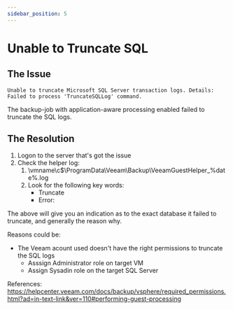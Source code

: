 ```yaml
---
sidebar_position: 5
---
```


# Unable to Truncate SQL

## The Issue

`Unable to truncate Microsoft SQL Server transaction logs. Details: Failed to process 'TruncateSQLLog' command.`

The backup-job with application-aware processing enabled failed to truncate the SQL logs.

## The Resolution

1. Logon to the server that's got the issue
2. Check the helper log:
	1. \\vmname\c$\ProgramData\Veeam\Backup\VeeamGuestHelper_%date%.log 
	2. Look for the following key words:
		- Truncate
        - Error:

The above will give you an indication as to the exact database it failed to truncate, and generally the reason why.

Reasons could be:
- The Veeam acount used doesn't have the right permissions to truncate the SQL logs
    - Asssign Administrator role on target VM
    - Assign Sysadin role on the target SQL Server

References:
https://helpcenter.veeam.com/docs/backup/vsphere/required_permissions.html?ad=in-text-link&ver=110#performing-guest-processing